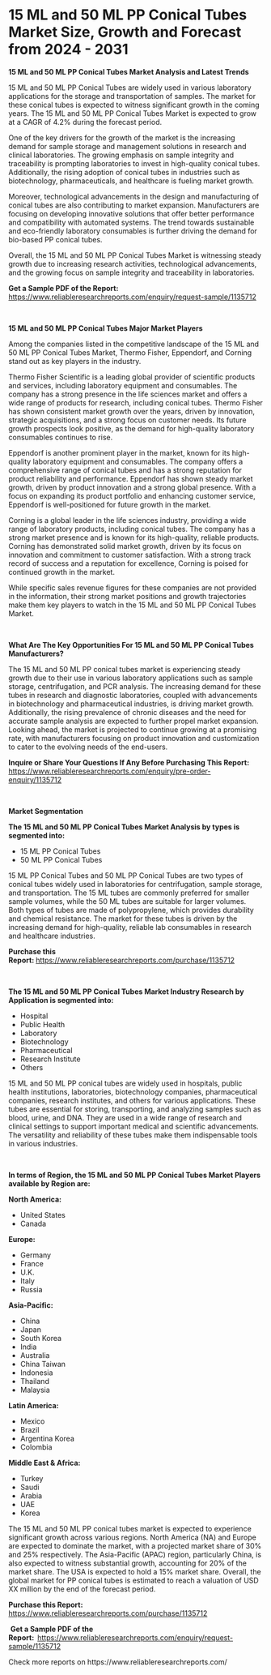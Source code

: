 <p><h1>15 ML and 50 ML PP Conical Tubes Market Size, Growth and Forecast from 2024 - 2031</h1></p><p><strong>15 ML and 50 ML PP Conical Tubes Market Analysis and Latest Trends</strong></p>
<p><p>15 ML and 50 ML PP Conical Tubes are widely used in various laboratory applications for the storage and transportation of samples. The market for these conical tubes is expected to witness significant growth in the coming years. The 15 ML and 50 ML PP Conical Tubes Market is expected to grow at a CAGR of 4.2% during the forecast period.</p><p>One of the key drivers for the growth of the market is the increasing demand for sample storage and management solutions in research and clinical laboratories. The growing emphasis on sample integrity and traceability is prompting laboratories to invest in high-quality conical tubes. Additionally, the rising adoption of conical tubes in industries such as biotechnology, pharmaceuticals, and healthcare is fueling market growth.</p><p>Moreover, technological advancements in the design and manufacturing of conical tubes are also contributing to market expansion. Manufacturers are focusing on developing innovative solutions that offer better performance and compatibility with automated systems. The trend towards sustainable and eco-friendly laboratory consumables is further driving the demand for bio-based PP conical tubes.</p><p>Overall, the 15 ML and 50 ML PP Conical Tubes Market is witnessing steady growth due to increasing research activities, technological advancements, and the growing focus on sample integrity and traceability in laboratories.</p></p>
<p><strong>Get a Sample PDF of the Report:&nbsp;</strong> <a href="https://www.reliableresearchreports.com/enquiry/request-sample/1135712">https://www.reliableresearchreports.com/enquiry/request-sample/1135712</a></p>
<p>&nbsp;</p>
<p><strong>15 ML and 50 ML PP Conical Tubes Major Market Players</strong></p>
<p><p>Among the companies listed in the competitive landscape of the 15 ML and 50 ML PP Conical Tubes Market, Thermo Fisher, Eppendorf, and Corning stand out as key players in the industry.</p><p>Thermo Fisher Scientific is a leading global provider of scientific products and services, including laboratory equipment and consumables. The company has a strong presence in the life sciences market and offers a wide range of products for research, including conical tubes. Thermo Fisher has shown consistent market growth over the years, driven by innovation, strategic acquisitions, and a strong focus on customer needs. Its future growth prospects look positive, as the demand for high-quality laboratory consumables continues to rise.</p><p>Eppendorf is another prominent player in the market, known for its high-quality laboratory equipment and consumables. The company offers a comprehensive range of conical tubes and has a strong reputation for product reliability and performance. Eppendorf has shown steady market growth, driven by product innovation and a strong global presence. With a focus on expanding its product portfolio and enhancing customer service, Eppendorf is well-positioned for future growth in the market.</p><p>Corning is a global leader in the life sciences industry, providing a wide range of laboratory products, including conical tubes. The company has a strong market presence and is known for its high-quality, reliable products. Corning has demonstrated solid market growth, driven by its focus on innovation and commitment to customer satisfaction. With a strong track record of success and a reputation for excellence, Corning is poised for continued growth in the market.</p><p>While specific sales revenue figures for these companies are not provided in the information, their strong market positions and growth trajectories make them key players to watch in the 15 ML and 50 ML PP Conical Tubes Market.</p></p>
<p>&nbsp;</p>
<p><strong>What Are The Key Opportunities For 15 ML and 50 ML PP Conical Tubes Manufacturers?</strong></p>
<p><p>The 15 ML and 50 ML PP conical tubes market is experiencing steady growth due to their use in various laboratory applications such as sample storage, centrifugation, and PCR analysis. The increasing demand for these tubes in research and diagnostic laboratories, coupled with advancements in biotechnology and pharmaceutical industries, is driving market growth. Additionally, the rising prevalence of chronic diseases and the need for accurate sample analysis are expected to further propel market expansion. Looking ahead, the market is projected to continue growing at a promising rate, with manufacturers focusing on product innovation and customization to cater to the evolving needs of the end-users.</p></p>
<p><strong>Inquire or Share Your Questions If Any Before Purchasing This Report:</strong> <a href="https://www.reliableresearchreports.com/enquiry/pre-order-enquiry/1135712">https://www.reliableresearchreports.com/enquiry/pre-order-enquiry/1135712</a></p>
<p>&nbsp;</p>
<p><strong>Market Segmentation</strong></p>
<p><strong>The 15 ML and 50 ML PP Conical Tubes Market Analysis by types is segmented into:</strong></p>
<p><ul><li>15 ML PP Conical Tubes</li><li>50 ML PP Conical Tubes</li></ul></p>
<p><p>15 ML PP Conical Tubes and 50 ML PP Conical Tubes are two types of conical tubes widely used in laboratories for centrifugation, sample storage, and transportation. The 15 ML tubes are commonly preferred for smaller sample volumes, while the 50 ML tubes are suitable for larger volumes. Both types of tubes are made of polypropylene, which provides durability and chemical resistance. The market for these tubes is driven by the increasing demand for high-quality, reliable lab consumables in research and healthcare industries.</p></p>
<p><strong>Purchase this Report:&nbsp;</strong><a href="https://www.reliableresearchreports.com/purchase/1135712">https://www.reliableresearchreports.com/purchase/1135712</a></p>
<p>&nbsp;</p>
<p><strong>The 15 ML and 50 ML PP Conical Tubes Market Industry Research by Application is segmented into:</strong></p>
<p><ul><li>Hospital</li><li>Public Health</li><li>Laboratory</li><li>Biotechnology</li><li>Pharmaceutical</li><li>Research Institute</li><li>Others</li></ul></p>
<p><p>15 ML and 50 ML PP conical tubes are widely used in hospitals, public health institutions, laboratories, biotechnology companies, pharmaceutical companies, research institutes, and others for various applications. These tubes are essential for storing, transporting, and analyzing samples such as blood, urine, and DNA. They are used in a wide range of research and clinical settings to support important medical and scientific advancements. The versatility and reliability of these tubes make them indispensable tools in various industries.</p></p>
<p>&nbsp;</p>
<p><strong>In terms of Region, the 15 ML and 50 ML PP Conical Tubes Market Players available by Region are:</strong></p>
<p>
    <p> <strong> North America: </strong>
        <ul>
            <li>United States</li>
            <li>Canada</li>
        </ul>
        </p> 
    <p> <strong> Europe: </strong>
        <ul>
            <li>Germany</li>
            <li>France</li>
            <li>U.K.</li>
            <li>Italy</li>
            <li>Russia</li>
        </ul>
        </p> 
    <p> <strong> Asia-Pacific: </strong>
        <ul>
            <li>China</li>
            <li>Japan</li>
            <li>South Korea</li>
            <li>India</li>
            <li>Australia</li>
            <li>China Taiwan</li>
            <li>Indonesia</li>
            <li>Thailand</li>
            <li>Malaysia</li>
        </ul>
        </p> 
    <p> <strong> Latin America: </strong>
        <ul>
            <li>Mexico</li>
            <li>Brazil</li>
            <li>Argentina Korea</li>
            <li>Colombia</li>
        </ul>
        </p> 
    <p> <strong> Middle East & Africa: </strong>
        <ul>
            <li>Turkey</li>
            <li>Saudi</li>
            <li>Arabia</li>
            <li>UAE</li>
            <li>Korea</li>
        </ul>
    </p>
    </p>
<p><p>The 15 ML and 50 ML PP conical tubes market is expected to experience significant growth across various regions. North America (NA) and Europe are expected to dominate the market, with a projected market share of 30% and 25% respectively. The Asia-Pacific (APAC) region, particularly China, is also expected to witness substantial growth, accounting for 20% of the market share. The USA is expected to hold a 15% market share. Overall, the global market for PP conical tubes is estimated to reach a valuation of USD XX million by the end of the forecast period.</p></p>
<p><strong>Purchase this Report: </strong><a href="https://www.reliableresearchreports.com/purchase/1135712">https://www.reliableresearchreports.com/purchase/1135712</a></p>
<p>&nbsp;<strong>Get a Sample PDF of the Report:&nbsp;&nbsp;</strong><a href="https://www.reliableresearchreports.com/enquiry/request-sample/1135712">https://www.reliableresearchreports.com/enquiry/request-sample/1135712</a></p>
<p><strong></strong></p>
<p>Check more reports on https://www.reliableresearchreports.com/</p>